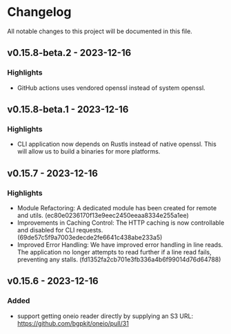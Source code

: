 # Changelog

All notable changes to this project will be documented in this file.

## v0.15.8-beta.2 - 2023-12-16

### Highlights
* GitHub actions uses vendored openssl instead of system openssl. 

## v0.15.8-beta.1 - 2023-12-16

### Highlights
* CLI application now depends on Rustls instead of native openssl. This will allow us to build a binaries for more platforms.

## v0.15.7 - 2023-12-16

### Highlights

* Module Refactoring: A dedicated module has been created for remote and utils. (ec80e0236170f13e9eec2450eeaa8334e255a1ee)
* Improvements in Caching Control: The HTTP caching is now controllable and disabled for CLI requests. (69de57c5f9a7003edecde2fe6641c438abe233a5)
* Improved Error Handling: We have improved error handling in line reads. The application no longer attempts to read further if a line read fails, preventing any stalls. (fd1352fa2cb701e3fb336a4b6f99014d76d64788)

## v0.15.6 - 2023-12-16

### Added

- support getting oneio reader directly by supplying an S3 URL: https://github.com/bgpkit/oneio/pull/31